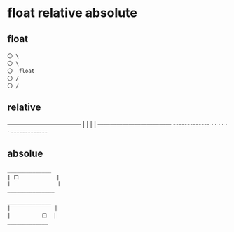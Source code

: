 # float relative absolute

##  float
    〇 \
    〇 \
    〇  float
    〇 /
    〇 /

## relative
   ————————————
  |             |
  |             |
   ————————————
     -------------
    ·              ·
    ·              ·
    ·              ·
     -------------

## absolue
    ______________
    | 口            |
    |               |
    _______________

    ______________
    |              |
    |          口  |
    _____________

